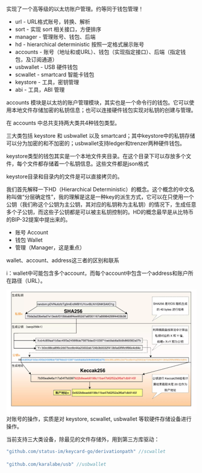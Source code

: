 实现了一个高等级的以太坊账户管理。约等同于钱包管理！

* url - URL格式账号，转换、解析
* sort - 实现 sort 相关接口，方便排序
* manager - 管理账号、钱包、后端
* hd - hierarchical deterministic 按照一定格式展示账号
* accounts - 账号（地址和或URL）、钱包（实现指定接口）、后端（指定钱包，及订阅通道）
* usbwallet - USB 硬件钱包
* scwallet - smartcard 智能卡钱包
* keystore - 工具，密钥管理
* abi - 工具，ABI 管理

accounts 模块是以太坊的账户管理模块，其实也是一个命令行的钱包。它可以使用本地文件存储加密的私钥信息；也可以连接硬件钱包实现对私钥的创建与管理。

在 accounts 中总共支持两大类共4种钱包类型。

三大类包括 keystore 和 usbwallet 以及 smartcard；其中keystore中的私钥存储可以分为加密的和不加密的；usbwallet支持ledger和trenzer两种硬件钱包。

keystore类型的钱包其实是一个本地文件夹目录。在这个目录下可以存放多个文件，每个文件都存储着一个私钥信息。这些文件都是json格式

keystore目录和目录内的文件是可以直接拷贝的。

我们首先解释一下HD（Hierarchical Deterministic）的概念。这个概念的中文名称叫做“分层确定性”，我的理解是这是一种key的派生方式，它可以在只使用一个公钥（我们称这个公钥为主公钥，其对应的私钥称为主私钥）的情况下，生成任意多个子公钥，而这些子公钥都是可以被主私钥控制的。HD的概念最早是从比特币的BIP-32提案中提出来的。

* 账号 Account
* 钱包 Wallet
* 管理（Manager，这是重点）

wallet、account、address这三者的区别和联系

i：wallet中可能包含多个account，而每个account中包含一个address和账户所在路径（URL）。

![](/assets/generator-accounts.png)对账号的操作，实质是对 keystore, scwallet, usbwallet 等软硬件存储设备进行操作。

当前支持三大类设备，除最见的文件存储外，用到第三方库驱动：

```go
"github.com/status-im/keycard-go/derivationpath" //scwallet

"github.com/karalabe/usb" //usbwallet
```



